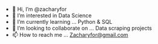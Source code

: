 - 👋 Hi, I’m @zacharyfor
- 👀 I’m interested in Data Science
- 🌱 I’m currently learning ... Python & SQL
- 💞️ I’m looking to collaborate on ... Data scraping projects
- 📫 How to reach me ... Zacharyfor@gmail.com
